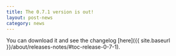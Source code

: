 ```yaml
---
title: The 0.7.1 version is out!
layout: post-news
category: news
---
```


You can download it and see the changelog [here]({{ site.baseurl }}/about/releases-notes/#toc-release-0-7-1).
